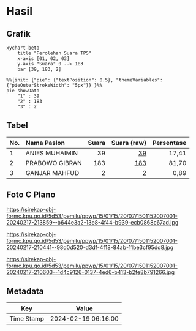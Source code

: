 # Hasil

## Grafik

```mermaid
xychart-beta
    title "Perolehan Suara TPS"
    x-axis [01, 02, 03]
    y-axis "Suara" 0 --> 183
    bar [39, 183, 2]
```

```mermaid
%%{init: {"pie": {"textPosition": 0.5}, "themeVariables": {"pieOuterStrokeWidth": "5px"}} }%%
pie showData
    "1" : 39
    "2" : 183
    "3" : 2
```

## Tabel

| No. | Nama Paslon    | Suara | Suara (raw) | Persentase |
|:--- |:-------------- | -----:| -----------:| ----------:|
| 1   | ANIES MUHAIMIN | 39    | [39][p-1]   | 17,41      |
| 2   | PRABOWO GIBRAN | 183   | [183][p-2]  | 81,70      |
| 3   | GANJAR MAHFUD  | 2     | [2][p-3]    | 0,89       |


[p-1]: https://github.com/gigit-pemilu/pemilu-2024-15-jambi/blob/main/pilpres/hitung-suara/sub/15-jambi/sub/01--kerinci/sub/15-gunung-tujuh/sub/2007-lubuk-pauh/sub/001-tps/sub/paslon-1.txt
[p-2]: https://github.com/gigit-pemilu/pemilu-2024-15-jambi/blob/main/pilpres/hitung-suara/sub/15-jambi/sub/01--kerinci/sub/15-gunung-tujuh/sub/2007-lubuk-pauh/sub/001-tps/sub/paslon-2.txt
[p-3]: https://github.com/gigit-pemilu/pemilu-2024-15-jambi/blob/main/pilpres/hitung-suara/sub/15-jambi/sub/01--kerinci/sub/15-gunung-tujuh/sub/2007-lubuk-pauh/sub/001-tps/sub/paslon-3.txt

## Foto C Plano

https://sirekap-obj-formc.kpu.go.id/5d53/pemilu/ppwp/15/01/15/20/07/1501152007001-20240217-213859--b644e3a2-13e8-4f44-b939-ecb0868c67ad.jpg

https://sirekap-obj-formc.kpu.go.id/5d53/pemilu/ppwp/15/01/15/20/07/1501152007001-20240217-210441--98d0d520-d3df-4f18-84ab-11be3cf95dd8.jpg

https://sirekap-obj-formc.kpu.go.id/5d53/pemilu/ppwp/15/01/15/20/07/1501152007001-20240217-210603--1d4c9126-0137-4ed6-b413-b2fe8b791266.jpg


## Metadata

| Key        | Value               |
| ---------- | ------------------- |
| Time Stamp | 2024-02-19 06:16:00 |



